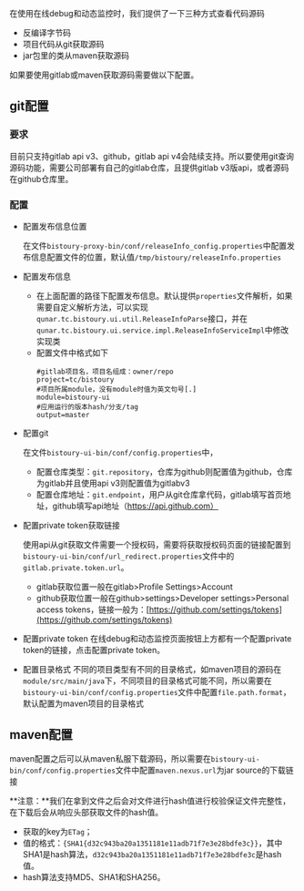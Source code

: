 在使用在线debug和动态监控时，我们提供了一下三种方式查看代码源码

- 反编译字节码
- 项目代码从git获取源码
- jar包里的类从maven获取源码

如果要使用gitlab或maven获取源码需要做以下配置。

## git配置
### 要求

目前只支持gitlab api v3、github，gitlab api v4会陆续支持。所以要使用git查询源码功能，需要公司部署有自己的gitlab仓库，且提供gitlab v3版api，或者源码在github仓库里。

### 配置

- 配置发布信息位置

    在文件`bistoury-proxy-bin/conf/releaseInfo_config.properties`中配置发布信息配置文件的位置，默认值`/tmp/bistoury/releaseInfo.properties`
- 配置发布信息

    - 在上面配置的路径下配置发布信息。默认提供`properties`文件解析，如果需要自定义解析方法，可以实现`qunar.tc.bistoury.ui.util.ReleaseInfoParse`接口，并在`qunar.tc.bistoury.ui.service.impl.ReleaseInfoServiceImpl`中修改实现类
    - 配置文件中格式如下
        ```properties
        #gitlab项目名，项目名组成：owner/repo
        project=tc/bistoury
        #项目所属module，没有module时值为英文句号[.]
        module=bistoury-ui
        #应用运行的版本hash/分支/tag
        output=master
        ```
- 配置git
    
    在文件`bistoury-ui-bin/conf/config.properties`中，
    - 配置仓库类型：`git.repository`，仓库为github则配置值为github，仓库为gitlab并且使用api v3则配置值为gitlabv3
    - 配置仓库地址：`git.endpoint`，用户从git仓库拿代码，gitlab填写首页地址，github填写api地址（https://api.github.com）
- 配置private token获取链接

    使用api从git获取文件需要一个授权码，需要将获取授权码页面的链接配置到`bistoury-ui-bin/conf/url_redirect.properties`文件中的`gitlab.private.token.url`。
    - gitlab获取位置一般在gitlab>Profile Settings>Account
    - github获取位置一般在github>settings>Developer settings>Personal access tokens，链接一般为：[https://github.com/settings/tokens](https://github.com/settings/tokens)
- 配置private token
    在线debug和动态监控页面按钮上方都有一个配置private token的链接，点击配置private token。

- 配置目录格式
    不同的项目类型有不同的目录格式，如maven项目的源码在`module/src/main/java`下，不同项目的目录格式可能不同，所以需要在`bistoury-ui-bin/conf/config.properties`文件中配置`file.path.format`，默认配置为maven项目的目录格式
## maven配置

maven配置之后可以从maven私服下载源码，所以需要在`bistoury-ui-bin/conf/config.properties`文件中配置`maven.nexus.url`为jar source的下载链接

**注意：**我们在拿到文件之后会对文件进行hash值进行校验保证文件完整性，在下载后会从响应头部获取文件的hash值。
- 获取的key为`ETag`；
- 值的格式：`{SHA1{d32c943ba20a1351181e11adb71f7e3e28bdfe3c}}`，其中SHA1是hash算法，`d32c943ba20a1351181e11adb71f7e3e28bdfe3c`是hash值。
- hash算法支持MD5、SHA1和SHA256。

